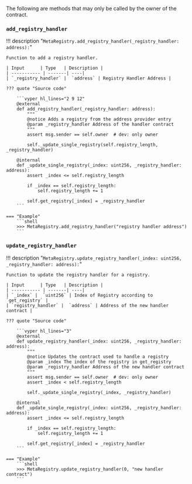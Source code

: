 The following are methods that may only be called by the owner of the contract.

### `add_registry_handler`
!!! description "`MetaRegistry.add_registry_handler(_registry_handler: address):`"

    Function to add a registry handler.

    | Input      | Type   | Description |
    | ----------- | -------| ----|
    | `_registry_handler` |  `address` | Registry Handler Address |

    ??? quote "Source code"

        ```vyper hl_lines="2 9 12"
        @external
        def add_registry_handler(_registry_handler: address):
            """
            @notice Adds a registry from the address provider entry
            @param _registry_handler Address of the handler contract
            """
            assert msg.sender == self.owner  # dev: only owner

            self._update_single_registry(self.registry_length, _registry_handler)

        @internal
        def _update_single_registry(_index: uint256, _registry_handler: address):
            assert _index <= self.registry_length

            if _index == self.registry_length:
                self.registry_length += 1

            self.get_registry[_index] = _registry_handler
        ```

    === "Example"
        ```shell
        >>> MetaRegistry.add_registry_handler("registry handler address")
        ```


### `update_registry_handler`
!!! description "`MetaRegistry.update_registry_handler(_index: uint256, _registry_handler: address):`"

    Function to update the registry handler for a registry.

    | Input      | Type   | Description |
    | ----------- | -------| ----|
    | `_index` |  `uint256` | Index of Registry according to `get_registry` |
    | `registry_handler` |  `address` | Address of the new handler contract |

    ??? quote "Source code"

        ```vyper hl_lines="3"
        @external
        def update_registry_handler(_index: uint256, _registry_handler: address):
            """
            @notice Updates the contract used to handle a registry
            @param _index The index of the registry in get_registry
            @param _registry_handler Address of the new handler contract
            """
            assert msg.sender == self.owner  # dev: only owner
            assert _index < self.registry_length

            self._update_single_registry(_index, _registry_handler)

        @internal
        def _update_single_registry(_index: uint256, _registry_handler: address):
            assert _index <= self.registry_length

            if _index == self.registry_length:
                self.registry_length += 1

            self.get_registry[_index] = _registry_handler
        ```

    === "Example"
        ```shell
        >>> MetaRegistry.update_registry_handler(0, "new handler contract")
        ```